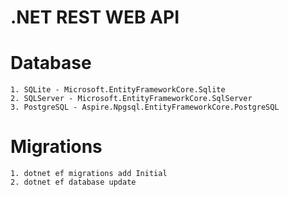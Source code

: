 # .NET REST WEB API

# Database
```
1. SQLite - Microsoft.EntityFrameworkCore.Sqlite
2. SQLServer - Microsoft.EntityFrameworkCore.SqlServer
3. PostgreSQL - Aspire.Npgsql.EntityFrameworkCore.PostgreSQL
```

# Migrations
```
1. dotnet ef migrations add Initial
2. dotnet ef database update
```
